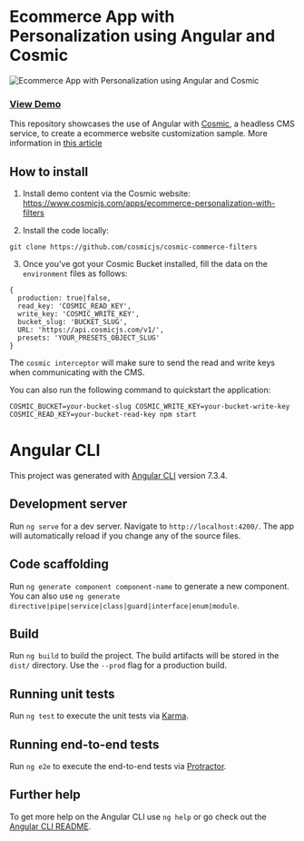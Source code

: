 # Ecommerce App with Personalization using Angular and Cosmic

![Ecommerce App with Personalization using Angular and Cosmic](https://imgix.cosmicjs.com/e89a72b0-1d4f-11eb-8ec3-0f4c230fe58a-cosmic-commerce-filters.png?w=2000)
### [View Demo](https://www.cosmicjs.com/apps/ecommerce-personalization-with-filters/demo)

This repository showcases the use of Angular with [Cosmic](cosmicjs.com), a headless CMS service, to create a ecommerce website customization sample. More information in [this article](https://www.cosmicjs.com/articles/build-a-headless-ecommerce-product-filter-using-angular-and-cosmic)

## How to install
1. Install demo content via the Cosmic website:
https://www.cosmicjs.com/apps/ecommerce-personalization-with-filters

2. Install the code locally:
```
git clone https://github.com/cosmicjs/cosmic-commerce-filters
```

3. Once you've got your Cosmic Bucket installed, fill the data on the `environment` files as follows:
```
{
  production: true|false,
  read_key: 'COSMIC_READ_KEY',
  write_key: 'COSMIC_WRITE_KEY',
  bucket_slug: 'BUCKET_SLUG',
  URL: 'https://api.cosmicjs.com/v1/',
  presets: 'YOUR_PRESETS_OBJECT_SLUG'
}
```
The `cosmic interceptor` will make sure to send the read and write keys when communicating with the CMS.

You can also run the following command to quickstart the application:
```
COSMIC_BUCKET=your-bucket-slug COSMIC_WRITE_KEY=your-bucket-write-key COSMIC_READ_KEY=your-bucket-read-key npm start
```

# Angular CLI

This project was generated with [Angular CLI](https://github.com/angular/angular-cli) version 7.3.4.

## Development server

Run `ng serve` for a dev server. Navigate to `http://localhost:4200/`. The app will automatically reload if you change any of the source files.

## Code scaffolding

Run `ng generate component component-name` to generate a new component. You can also use `ng generate directive|pipe|service|class|guard|interface|enum|module`.

## Build

Run `ng build` to build the project. The build artifacts will be stored in the `dist/` directory. Use the `--prod` flag for a production build.

## Running unit tests

Run `ng test` to execute the unit tests via [Karma](https://karma-runner.github.io).

## Running end-to-end tests

Run `ng e2e` to execute the end-to-end tests via [Protractor](http://www.protractortest.org/).

## Further help

To get more help on the Angular CLI use `ng help` or go check out the [Angular CLI README](https://github.com/angular/angular-cli/blob/master/README.md).
